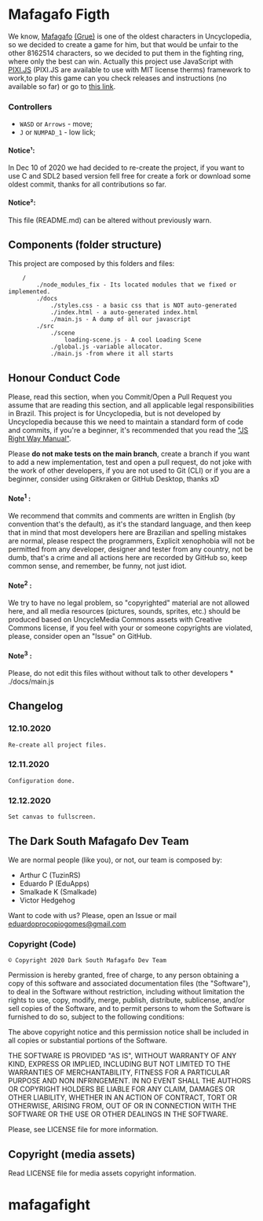 
# Mafagafo Figth
We know, [Mafagafo](https://desciclopedia.org/wiki/Mafagafo) [(Grue)](https://uncyclopedia.ca/wiki/Grue) is one of the oldest characters in Uncyclopedia, so we decided to create a game for him, but that would be unfair to the other 8162514 characters, so we decided to put them in the fighting ring, where only the best can win.
Actually this project use JavaScript with [PIXI.JS](https://www.pixijs.com/) (PIXI.JS are available to use with MIT license therms) framework to work,to play this game can you check releases and instructions (no available so far)  or go to [this link](https://eduapps-cdg.github.io/mafagafos-desktop).

### Controllers
* `WASD` or `Arrows` - move;
* `J` or `NUMPAD_1` - low lick;

#### Notice¹:
In Dec 10 of 2020 we had decided to re-create the project, if you want to use C and SDL2 based version fell free for create a fork or download some oldest commit, thanks for all contributions so far.

#### Notice²:
  This file (README.md) can be altered without previously warn.
  
## Components (folder structure)
This project are composed by this folders and files:
``` 
    /
        ./node_modules_fix - Its located modules that we fixed or implemented.
        ./docs
            ./styles.css - a basic css that is NOT auto-generated
            ./index.html - a auto-generated index.html
            ./main.js - A dump of all our javascript
        ./src
            ./scene
                loading-scene.js - A cool Loading Scene
            ./global.js -variable allocator.
            ./main.js -from where it all starts
```


## Honour Conduct Code
Please, read this section, when you Commit/Open a Pull Request you assume that are reading this section, and all applicable legal responsibilities in Brazil. This project is for Uncyclopedia, but is not developed by Uncyclopedia because this we need to maintain a standard form of code and commits, if you're a beginner, it's recommended that you read the ["JS Right Way Manual"](https://jstherightway.org/). 

Please **do not make tests on the main branch**, create a branch if you want to add a new implementation, test and open a pull request, do not joke with the work of other developers, if you are not used to Git (CLI) or if you are a beginner, consider using Gitkraken or GitHub Desktop, thanks xD



#### Note<sup>1</sup> :
We recommend that commits and comments are written in English (by convention that's the default), as it's the standard language, and then keep that in mind that most developers here are Brazilian and spelling mistakes are normal, please respect the programmers,  Explicit xenophobia will not be permitted from any developer, designer and tester from any country, not be dumb, that's a crime and all actions here are recorded by GitHub so, keep common sense, and remember, be funny, not just idiot.

#### Note<sup>2</sup> :

We try to have no legal problem, so "copyrighted" material are not allowed here, and all media resources (pictures, sounds, sprites, etc.) should be produced based on UncycleMedia Commons assets with Creative Commons license, if you feel with your or someone copyrights are violated, please, consider open an "Issue" on GitHub.

#### Note<sup>3</sup> :
  Please, do not edit this files without without talk to other developers
       * ./docs/main.js
    
## Changelog

### 12.10.2020
    Re-create all project files.

### 12.11.2020
    Configuration done.

### 12.12.2020
    Set canvas to fullscreen.


## The Dark South Mafagafo Dev Team

We are normal people (like you), or not,  our team is composed by:
* Arthur C (TuzinRS)
* Eduardo P (EduApps)
* Smalkade K (Smalkade)
* Victor Hedgehog

Want to code with us? Please, open an Issue or mail [eduardoprocopiogomes@gmail.com](mailto:eduardoprocopiogomes@gmail.com) 

### Copyright (Code)

    © Copyright 2020 Dark South Mafagafo Dev Team
Permission is hereby granted, free of charge, to any person obtaining a copy of this software and associated documentation files (the "Software"), to deal in the Software without restriction, including without limitation the rights to use, copy, modify, merge, publish, distribute, sublicense, and/or sell copies of the Software, and to permit persons to whom the Software is furnished to do so, subject to the following conditions:

The above copyright notice and this permission notice shall be included in all copies or substantial portions of the Software.

THE SOFTWARE IS PROVIDED "AS IS", WITHOUT WARRANTY OF ANY KIND, EXPRESS OR IMPLIED, INCLUDING BUT NOT LIMITED TO THE WARRANTIES OF MERCHANTABILITY, FITNESS FOR A PARTICULAR PURPOSE AND NON INFRINGEMENT. IN NO EVENT SHALL THE AUTHORS OR COPYRIGHT HOLDERS BE LIABLE FOR ANY CLAIM, DAMAGES OR OTHER LIABILITY, WHETHER IN AN ACTION OF CONTRACT, TORT OR OTHERWISE, ARISING FROM, OUT OF OR IN CONNECTION WITH THE SOFTWARE OR THE USE OR OTHER DEALINGS IN THE SOFTWARE.

Please, see LICENSE file for more information.

## Copyright (media assets)

Read LICENSE file for media assets copyright information. 
# mafagafight
